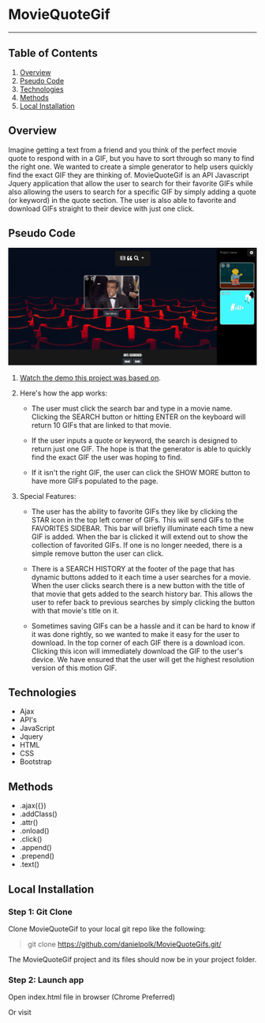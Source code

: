 # MovieQuoteGif
----------
## Table of Contents 
1. [Overview](#overview)
2. [Pseudo Code](#pseudocode)
3. [Technologies](#technologies)
4. [Methods](#methods)
5. [Local Installation](#installation)


<a name="overview"></a>
## Overview 
Imagine getting a text from a friend and you think of the perfect movie quote to respond with in a GIF, but you have to sort through so many to find the right one. We wanted to create a simple generator to help users quickly find the exact GIF they are thinking of.
MovieQuoteGif is an API Javascript Jquery application that allow the user to search for their favorite GIFs while also allowing the users to search for a specific GIF by simply adding a quote (or keyword) in the quote section. The user is also able to favorite and download GIFs straight to their device with just one click.

<a name="pseudocode"></a>
## Pseudo Code 

![MovieQuoteGif](/assets/images/moviequotegifs.png)

1. [Watch the demo this project was based on](https://youtu.be/BqreERTLjgQ).

<!-- Add pseudocode below you can use the trello cards to add the points we discussed -->

2. Here's how the app works:

   * The user must click the search bar and type in a movie name. Clicking the SEARCH button or hitting ENTER on the keyboard will return 10 GIFs that are linked to that movie.

   * If the user inputs a quote or keyword, the search is designed to return just one GIF. The hope is that the generator is able to      quickly find the exact GIF the user was hoping to find.

   * If it isn't the right GIF, the user can click the SHOW MORE button to have more GIFs populated to the page. 

3. Special Features:

   * The user has the ability to favorite GIFs they like by clicking the STAR icon in the top left corner of GIFs. This will send GIFs to the FAVORITES SIDEBAR. This bar will briefly illuminate each time a new GIF is added. When the bar is clicked it will extend out to show the collection of favorited GIFs. If one is no longer needed, there is a simple remove button the user can click.

   * There is a SEARCH HISTORY at the footer of the page that has dynamic buttons added to it each time a user searches for a movie. When the user clicks search there is a new button with the title of that movie that gets added to the search history bar. This allows the user to refer back to previous searches by simply clicking the button with that movie's title on it.

   * Sometimes saving GIFs can be a hassle and it can be hard to know if it was done rightly, so we wanted to make it easy for the user to download. In the top corner of each GIF there is a download icon. Clicking this icon will immediately download the GIF to the user's device. We have ensured that the user will get the highest resolution version of this motion GIF. 


<a name="technologies"></a>
## Technologies

 - Ajax
 - API's
 - JavaScript
 - Jquery
 - HTML
 - CSS
 - Bootstrap 

<a name="methods"></a>
## Methods

 - .ajax({})
 - .addClass()
 - .attr()
 - .onload() 
 - .click()
 - .append()
 - .prepend()
 - .text()

<a name="installation"></a>
## Local Installation

### Step 1: Git Clone

Clone MovieQuoteGif to your local git repo like the following:

> git clone https://github.com/danielpolk/MovieQuoteGifs.git/

The MovieQuoteGif project and its files should now be in your project folder.

### Step 2: Launch app 

Open index.html file in browser (Chrome Preferred)

Or visit <!-- ADD LIVE LINK HERE https://markpython86.github.io/unit-4-game-crystals/ -->


